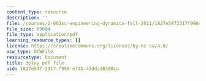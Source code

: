 ```yaml
---
content_type: resource
description: ''
file: /courses/2-003sc-engineering-dynamics-fall-2011/1827e5473317f990e74b42ddcd8300ca_qrbCpv3Sv34.pdf
file_size: 89004
file_type: application/pdf
learning_resource_types: []
license: https://creativecommons.org/licenses/by-nc-sa/4.0/
ocw_type: OCWFile
resourcetype: Document
title: 3play pdf file
uid: 1827e547-3317-f990-e74b-42ddcd8300ca
---
```


